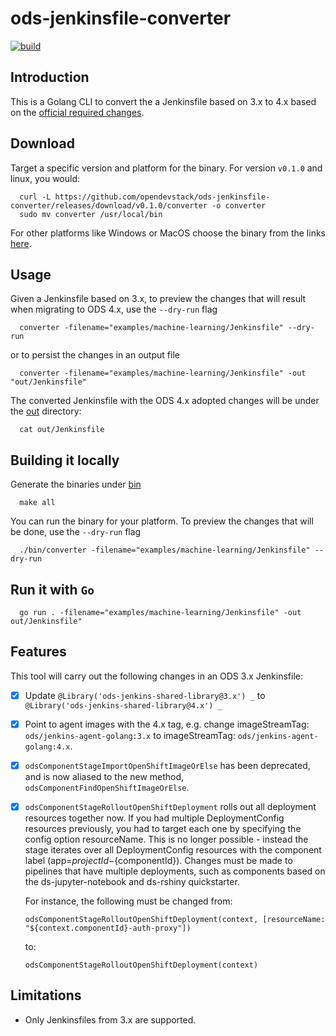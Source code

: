 # ods-jenkinsfile-converter
[![build](https://github.com/opendevstack/ods-jenkinsfile-converter/actions/workflows/build.yml/badge.svg)](https://github.com/opendevstack/ods-jenkinsfile-converter/actions/workflows/build.yml)

## Introduction

This is a Golang CLI to convert the a Jenkinsfile based on 3.x to 4.x based on the [official required changes](https://www.opendevstack.org/ods-documentation/opendevstack/4.x/update-guides/4x.html).

## Download

Target a specific version and platform for the binary. For version `v0.1.0` and linux, you would:

```cli
  curl -L https://github.com/opendevstack/ods-jenkinsfile-converter/releases/download/v0.1.0/converter -o converter
  sudo mv converter /usr/local/bin
```

For other platforms like Windows or MacOS choose the binary from the links [here](https://github.com/opendevstack/ods-jenkinsfile-converter/releases).

## Usage

Given a Jenkinsfile based on 3.x, to preview the changes that will result when migrating to ODS 4.x, use the `--dry-run` flag

```cli
  converter -filename="examples/machine-learning/Jenkinsfile" --dry-run
```

or to persist the changes in an output file

```cli
  converter -filename="examples/machine-learning/Jenkinsfile" -out "out/Jenkinsfile"
```

The converted Jenkinsfile with the ODS 4.x adopted changes will be under the [out](./out) directory:

```cli
  cat out/Jenkinsfile
```

## Building it locally

Generate the binaries under [bin](./bin)

```cli
  make all
```

You can run the binary for your platform. To preview the changes that will be done, use the `--dry-run` flag

```cli
  ./bin/converter -filename="examples/machine-learning/Jenkinsfile" --dry-run
```

## Run it with `Go`

```cli
  go run . -filename="examples/machine-learning/Jenkinsfile" -out out/Jenkinsfile"
```

## Features

This tool will carry out the following changes in an ODS 3.x Jenkinsfile:

- [X] Update `@Library('ods-jenkins-shared-library@3.x') _` to `@Library('ods-jenkins-shared-library@4.x') _`
- [X] Point to agent images with the 4.x tag, e.g. change imageStreamTag: `ods/jenkins-agent-golang:3.x` to imageStreamTag: `ods/jenkins-agent-golang:4.x`.
- [X] `odsComponentStageImportOpenShiftImageOrElse` has been deprecated, and is now aliased to the new method, `odsComponentFindOpenShiftImageOrElse`.
- [X] `odsComponentStageRolloutOpenShiftDeployment` rolls out all deployment resources together now. If you had multiple DeploymentConfig resources previously, you had to target each one by specifying the config option resourceName. This is no longer possible - instead the stage iterates over all DeploymentConfig resources with the component label (app=${projectId}-${componentId}). Changes must be made to pipelines that have multiple deployments, such as components based on the ds-jupyter-notebook and ds-rshiny quickstarter.

  For instance, the following must be changed from:
  
    `odsComponentStageRolloutOpenShiftDeployment(context, [resourceName: "${context.componentId}-auth-proxy"])`
  
  to:

    `odsComponentStageRolloutOpenShiftDeployment(context)`
  
## Limitations
- Only Jenkinsfiles from 3.x are supported.
